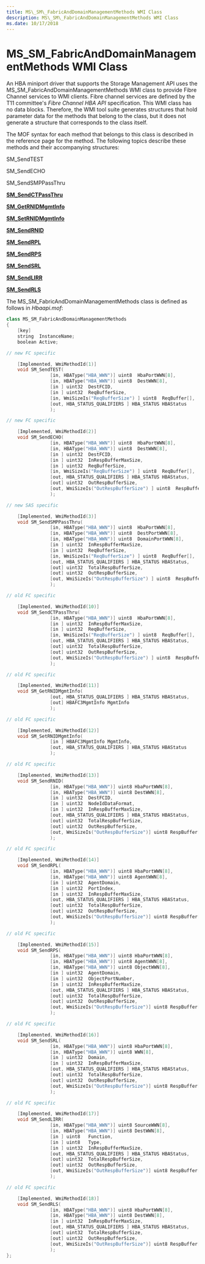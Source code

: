 ```yaml
---
title: MS\_SM\_FabricAndDomainManagementMethods WMI Class
description: MS\_SM\_FabricAndDomainManagementMethods WMI Class
ms.date: 10/17/2018
---
```


# MS\_SM\_FabricAndDomainManagementMethods WMI Class


An HBA miniport driver that supports the Storage Management API uses the MS\_SM\_FabricAndDomainManagementMethods WMI class to provide Fibre Channel services to WMI clients. Fibre channel services are defined by the T11 committee's *Fibre Channel HBA API* specification. This WMI class has no data blocks. Therefore, the WMI tool suite generates structures that hold parameter data for the methods that belong to the class, but it does not generate a structure that corresponds to the class itself.

The MOF syntax for each method that belongs to this class is described in the reference page for the method. The following topics describe these methods and their accompanying structures:

SM\_SendTEST

SM\_SendECHO

SM\_SendSMPPassThru

[**SM\_SendCTPassThru**](sm-sendctpassthru.md)

[**SM\_GetRNIDMgmtInfo**](sm-getrnidmgmtinfo.md)

[**SM\_SetRNIDMgmtInfo**](sm-setrnidmgmtinfo.md)

[**SM\_SendRNID**](sm-sendrnid.md)

[**SM\_SendRPL**](sm-sendrpl.md)

[**SM\_SendRPS**](sm-sendrps.md)

[**SM\_SendSRL**](sm-sendsrl.md)

[**SM\_SendLIRR**](sm-sendlirr.md)

[**SM\_SendRLS**](sm-sendrls.md)

The MS\_SM\_FabricAndDomainManagementMethods class is defined as follows in *Hbaapi.mof*:

```cpp
class MS_SM_FabricAndDomainManagementMethods
{
    [key]
    string  InstanceName;
    boolean Active;

// new FC specific

    [Implemented, WmiMethodId(1)]
    void SM_SendTEST(
                [in, HBAType("HBA_WWN")] uint8  HbaPortWWN[8],
                [in, HBAType("HBA_WWN")] uint8  DestWWN[8],
                [in ] uint32  DestFCID,
                [in ] uint32  ReqBufferSize,
                [in, WmiSizeIs("ReqBufferSize") ] uint8  ReqBuffer[],
                [out, HBA_STATUS_QUALIFIERS ] HBA_STATUS HBAStatus
                );

// new FC specific

    [Implemented, WmiMethodId(2)]
    void SM_SendECHO(
                [in, HBAType("HBA_WWN")] uint8  HbaPortWWN[8],
                [in, HBAType("HBA_WWN")] uint8  DestWWN[8],
                [in ] uint32  DestFCID,
                [in ] uint32  InRespBufferMaxSize,
                [in ] uint32  ReqBufferSize,
                [in, WmiSizeIs("ReqBufferSize") ] uint8  ReqBuffer[],
                [out, HBA_STATUS_QUALIFIERS ] HBA_STATUS HBAStatus,
                [out] uint32  OutRespBufferSize,
                [out, WmiSizeIs("OutRespBufferSize") ] uint8  RespBuffer[]
                );

// new SAS specific

    [Implemented, WmiMethodId(3)]
    void SM_SendSMPPassThru(
                [in, HBAType("HBA_WWN")] uint8  HbaPortWWN[8],
                [in, HBAType("HBA_WWN")] uint8  DestPortWWN[8],
                [in, HBAType("HBA_WWN")] uint8  DomainPortWWN[8],
                [in ] uint32  InRespBufferMaxSize,
                [in ] uint32  ReqBufferSize,
                [in, WmiSizeIs("ReqBufferSize") ] uint8  ReqBuffer[],
                [out, HBA_STATUS_QUALIFIERS ] HBA_STATUS HBAStatus,
                [out] uint32  TotalRespBufferSize,
                [out] uint32  OutRespBufferSize,
                [out, WmiSizeIs("OutRespBufferSize") ] uint8  RespBuffer[]
                );

// old FC specific

    [Implemented, WmiMethodId(10)]
    void SM_SendCTPassThru(
                [in, HBAType("HBA_WWN")] uint8  HbaPortWWN[8],
                [in ] uint32  InRespBufferMaxSize,
                [in ] uint32  ReqBufferSize,
                [in, WmiSizeIs("ReqBufferSize") ] uint8  ReqBuffer[],
                [out, HBA_STATUS_QUALIFIERS ] HBA_STATUS HBAStatus,
                [out] uint32  TotalRespBufferSize,
                [out] uint32  OutRespBufferSize,
                [out, WmiSizeIs("OutRespBufferSize") ] uint8  RespBuffer[]
                );

// old FC specific

    [Implemented, WmiMethodId(11)]
    void SM_GetRNIDMgmtInfo(
                [out, HBA_STATUS_QUALIFIERS ] HBA_STATUS HBAStatus,
                [out] HBAFC3MgmtInfo MgmtInfo
                );

// old FC specific

    [Implemented, WmiMethodId(12)]
    void SM_SetRNIDMgmtInfo(
                [in ] HBAFC3MgmtInfo MgmtInfo,
                [out, HBA_STATUS_QUALIFIERS ] HBA_STATUS HBAStatus
                );

// old FC specific

    [Implemented, WmiMethodId(13)]
    void SM_SendRNID(
                [in, HBAType("HBA_WWN")] uint8 HbaPortWWN[8],
                [in, HBAType("HBA_WWN")] uint8 DestWWN[8],
                [in ] uint32  DestFCID,
                [in ] uint32  NodeIdDataFormat,
                [in ] uint32  InRespBufferMaxSize,
                [out, HBA_STATUS_QUALIFIERS ] HBA_STATUS HBAStatus,
                [out] uint32  TotalRespBufferSize,
                [out] uint32  OutRespBufferSize,
                [out, WmiSizeIs("OutRespBufferSize")] uint8 RespBuffer[]
                );

// old FC specific

    [Implemented, WmiMethodId(14)]
    void SM_SendRPL(
                [in, HBAType("HBA_WWN")] uint8 HbaPortWWN[8],
                [in, HBAType("HBA_WWN")] uint8 AgentWWN[8],
                [in ] uint32  AgentDomain,
                [in ] uint32  PortIndex,
                [in ] uint32  InRespBufferMaxSize,
                [out, HBA_STATUS_QUALIFIERS ] HBA_STATUS HBAStatus,
                [out] uint32  TotalRespBufferSize,
                [out] uint32  OutRespBufferSize,
                [out, WmiSizeIs("OutRespBufferSize")] uint8 RespBuffer[]
                );

// old FC specific

    [Implemented, WmiMethodId(15)]
    void SM_SendRPS(
                [in, HBAType("HBA_WWN")] uint8 HbaPortWWN[8],
                [in, HBAType("HBA_WWN")] uint8 AgentWWN[8],
                [in, HBAType("HBA_WWN")] uint8 ObjectWWN[8],
                [in ] uint32  AgentDomain,
                [in ] uint32  ObjectPortNumber,
                [in ] uint32  InRespBufferMaxSize,
                [out, HBA_STATUS_QUALIFIERS ] HBA_STATUS HBAStatus,
                [out] uint32  TotalRespBufferSize,
                [out] uint32  OutRespBufferSize,
                [out, WmiSizeIs("OutRespBufferSize")] uint8 RespBuffer[]
                );

// old FC specific

    [Implemented, WmiMethodId(16)]
    void SM_SendSRL(
                [in, HBAType("HBA_WWN")] uint8 HbaPortWWN[8],
                [in, HBAType("HBA_WWN")] uint8 WWN[8],
                [in ] uint32  Domain,
                [in ] uint32  InRespBufferMaxSize,
                [out, HBA_STATUS_QUALIFIERS ] HBA_STATUS HBAStatus,
                [out] uint32  TotalRespBufferSize,
                [out] uint32  OutRespBufferSize,
                [out, WmiSizeIs("OutRespBufferSize")] uint8 RespBuffer[]
                );

// old FC specific

    [Implemented, WmiMethodId(17)]
    void SM_SendLIRR(
                [in, HBAType("HBA_WWN")] uint8 SourceWWN[8],
                [in, HBAType("HBA_WWN")] uint8 DestWWN[8],
                [in ] uint8   Function,
                [in ] uint8   Type,
                [in ] uint32  InRespBufferMaxSize,
                [out, HBA_STATUS_QUALIFIERS ] HBA_STATUS HBAStatus,
                [out] uint32  TotalRespBufferSize,
                [out] uint32  OutRespBufferSize,
                [out, WmiSizeIs("OutRespBufferSize")] uint8 RespBuffer[]
                );

// old FC specific

    [Implemented, WmiMethodId(18)]
    void SM_SendRLS(
                [in, HBAType("HBA_WWN")] uint8 HbaPortWWN[8],
                [in, HBAType("HBA_WWN")] uint8 DestWWN[8],
                [in ] uint32  InRespBufferMaxSize,
                [out, HBA_STATUS_QUALIFIERS ] HBA_STATUS HBAStatus,
                [out] uint32  TotalRespBufferSize,
                [out] uint32  OutRespBufferSize,
                [out, WmiSizeIs("OutRespBufferSize")] uint8 RespBuffer[]
                );
};
```

 

 






